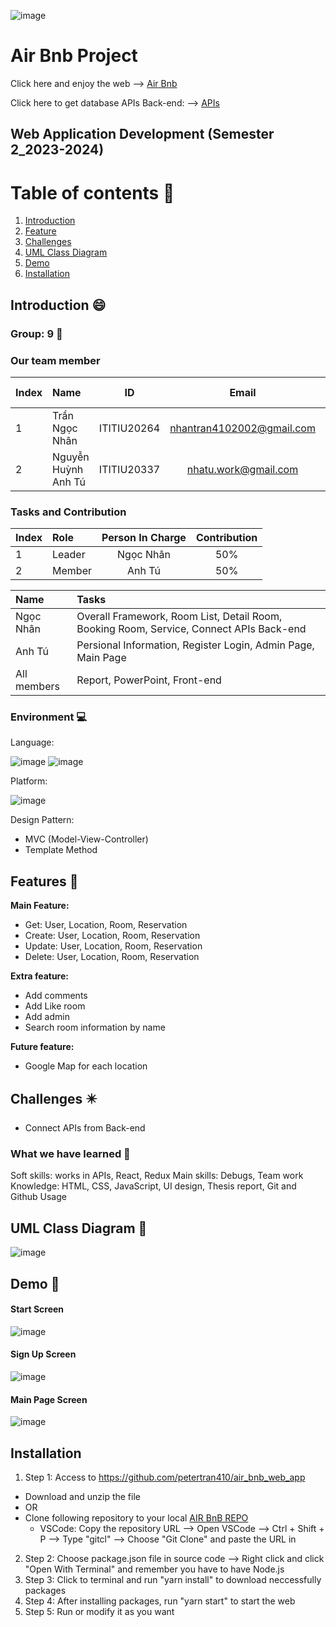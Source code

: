 ![image](https://github.com/petertran410/air_bnb_web_app/blob/main/public/imgs/airbnb.png?raw=true)

# Air Bnb Project

Click here and enjoy the web --> <a href="https://ngocnhan-airbnb.netlify.app/" target="_blank">Air Bnb</a>

Click here to get database APIs Back-end: --> <a href="https://github.com/petertran410/air_bnb_be_web_app" target="_blank">APIs</a>

## Web Application Development (Semester 2_2023-2024)

# Table of contents :round_pushpin:

1. [Introduction](#introduction)
2. [Feature](#features)
3. [Challenges](#challenges)
4. [UML Class Diagram](#uml)
5. [Demo](#demo)
6. [Installation](#installation)

## Introduction <a name="introduction"></a> :smile:

### Group: 9 :star_struck:

### Our team member

| Index | Name                    |     ID      |               Email                | Github account |
| :---- | :---------------------- | :---------: | :--------------------------------: | :------------- |
| 1     | Trần Ngọc Nhân          | ITITIU20264 |     nhantran4102002@gmail.com      | petertran410   |
| 2     | Nguyễn Huỳnh Anh Tú     | ITITIU20337 |     nhatu.work@gmail.com           | nhatuwork      |

### Tasks and Contribution

| Index | Role   | Person In Charge | Contribution |
| :---- | :----- | :--------------: | :----------: |
| 1     | Leader |    Ngọc Nhân     |     50%      |
| 2     | Member |    Anh Tú        |     50%      |

| Name        | Tasks                                                                                   |
| :---------- | :-----------------------------------------------------------------------------          |
| Ngọc Nhân   | Overall Framework, Room List, Detail Room, Booking Room, Service, Connect APIs Back-end |
| Anh Tú      | Persional Information, Register Login, Admin Page, Main Page                            |
| All members | Report, PowerPoint, Front-end                                                           |

### Environment :computer:

Language:

![image](https://img.shields.io/badge/HTML5-E34F26?style=for-the-badge&logo=html5&logoColor=white)
![image](https://img.shields.io/badge/JavaScript-F7DF1E?style=for-the-badge&logo=javascript&logoColor=black)

Platform:

![image](https://img.shields.io/badge/Visual_Studio_Code-0078D4?style=for-the-badge&logo=visual%20studio%20code&logoColor=white)

Design Pattern:

- MVC (Model-View-Controller)
- Template Method

## Features <a name="features"></a> :star2:

**Main Feature:**

- Get: User, Location, Room, Reservation
- Create: User, Location, Room, Reservation
- Update: User, Location, Room, Reservation
- Delete: User, Location, Room, Reservation

**Extra feature:**

- Add comments
- Add Like room
- Add admin
- Search room information by name

**Future feature:**

- Google Map for each location

## Challenges <a name="challenges"></a> ✴️

- Connect APIs from Back-end

### What we have learned :pencil:

Soft skills: works in APIs, React, Redux
Main skills: Debugs, Team work  
Knowledge: HTML, CSS, JavaScript, UI design, Thesis report, Git and Github Usage

## UML Class Diagram <a name="uml"></a> 📄

![image](https://github.com/petertran410/air_bnb_web_app/blob/main/public/imgs/ClassDiagram.png?raw=true)

## Demo <a name="demo"></a> 🤖

#### Start Screen

![image](https://github.com/petertran410/air_bnb_web_app/blob/main/public/imgs/demo-1.png?raw=true)

#### Sign Up Screen

![image](https://github.com/petertran410/air_bnb_web_app/blob/main/public/imgs/demo-2.png?raw=true)

#### Main Page Screen

![image](https://github.com/petertran410/air_bnb_web_app/blob/main/public/imgs/demo-3.png?raw=true)



## Installation <a name="installation"></a>

1. Step 1: Access to https://github.com/petertran410/air_bnb_web_app

- Download and unzip the file
- OR
- Clone following repository to your local [AIR BnB REPO](https://github.com/petertran410/air_bnb_web_app.git)
  - VSCode: Copy the repository URL --> Open VSCode --> Ctrl + Shift + P --> Type "gitcl" --> Choose "Git Clone" and paste the URL in

2. Step 2: Choose package.json file in source code --> Right click and click "Open With Terminal" and remember you have to have Node.js
3. Step 3: Click to terminal and run "yarn install" to download neccessfully packages
4. Step 4: After installing packages, run "yarn start" to start the web
5. Step 5: Run or modify it as you want

